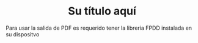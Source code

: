 <h1 align="center"> Su título aquí </h1>
<p>Para usar la salida de PDF es requerido tener la libreria FPDD instalada en su dispositvo</p>
